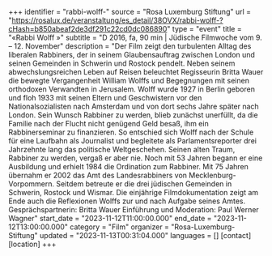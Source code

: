 +++
identifier = "rabbi-wolff-"
source = "Rosa Luxemburg Stiftung"
url = "https://rosalux.de/veranstaltung/es_detail/38OVX/rabbi-wolff-?cHash=b850abeaf2de3df291c22cd0dc086890"
type = "event"
title = "«Rabbi Wolff »"
subtitle = "D 2016, fa, 90 min | Jüdische Filmwoche  vom 9. – 12. November"
description = "Der Film zeigt den turbulenten Alltag des liberalen Rabbiners, der in seinem Glaubensauftrag zwischen London und seinen Gemeinden in Schwerin und Rostock pendelt. Neben seinem abwechslungsreichen Leben auf Reisen beleuchtet Regisseurin Britta Wauer die bewegte Vergangenheit William Wolffs und Begegnungen mit seinen orthodoxen Verwandten in Jerusalem. Wolff wurde 1927 in Berlin geboren und floh 1933 mit seinen Eltern und Geschwistern vor den Nationalsozialisten nach Amsterdam und von dort sechs Jahre später nach London. Sein Wunsch Rabbiner zu werden, blieb zunächst unerfüllt, da die Familie nach der Flucht nicht genügend Geld besaß, ihm ein Rabbinerseminar zu finanzieren. So entschied sich Wolff nach der Schule für eine Laufbahn als Journalist und begleitete als Parlamentsreporter drei Jahrzehnte lang das politische Weltgeschehen. Seinen alten Traum, Rabbiner zu werden, vergaß er aber nie. Noch mit 53 Jahren begann er eine Ausbildung und erhielt 1984 die Ordination zum Rabbiner. Mit 75 Jahren übernahm er 2002 das Amt des Landesrabbiners von Mecklenburg-Vorpommern. Seitdem betreute er die drei jüdischen Gemeinden in Schwerin, Rostock und Wismar. 
Die einjährige Filmdokumentation zeigt am Ende auch die Reflexionen Wolffs zur und nach Aufgabe seines Amtes. 
Gesprächspartnerin: Britta Wauer
Einführung und Moderation: Paul Werner Wagner"
start_date = "2023-11-12T11:00:00.000"
end_date = "2023-11-12T13:00:00.000"
category = "Film"
organizer = "Rosa-Luxemburg-Stiftung"
updated = "2023-11-13T00:31:04.000"
languages = []
[contact]
[location]
+++